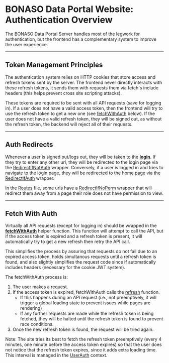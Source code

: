 # BONASO Data Portal Website: Authentication Overview

The BONASO Data Portal Server handles most of the legwork for authentication, but the frontend has a complementary system to improve the user experience. 

---

## Token Management Principles
The authentication system relies on HTTP cookies that store access and refresh tokens sent by the server. The frontend never directly interacts with these refresh tokens, it sends them with requests them via fetch's include headers (this helps prevent cross site scripting attacks). 

These tokens are required to be sent with all API requests (save for logging in). If a user does not have a valid access token, then the frontend will try to use the refresh token to get a new one (see [fetchWithAuth](#fetch-with-auth) below). If the user does not have a valid refresh token, they will be signed out, as without the refresh token, the backend will reject all of their requests. 

---

## Auth Redirects
Whenever a user is signed out/logs out, they will be taken to the [**login**](/src/components/auth/Login.jsx). If they try to enter any other url, they will be redirected to the login page via the [RedirectIfNotAuth](/src/authRedirect/RedirectIfNotAuth.jsx) wrapper. Conversely, if a user is logged in and tries to navigate to the login page, they will be redirected to the home page via the [RedirectIfAuth](/src/authRedirect/RedirectIfAuth.jsx) wrapper. 

In the [Routes](/src/routes/Routes.jsx) file, some urls have a [RedirectIfNoPerm](/src/authRedirect/RedirectIfNoPerm) wrapper that will redirect them away from a page their role does not have permission to view. 

---

## Fetch With Auth
Virtually all API requests (except for logging in) should be wrapped in the [**fetchWithAuth**](/services/fetchWithAuth.js) helper function. This function will attempt to call the API, but if the access token is expired and a refresh token is present, it will automatically try to get a new refresh then retry the API call. 

This simplifies the process by assuring that requests do not fail due to an expired access token, holds simultanous requests until a refresh token is found, and also slightly simplifies the request code since if automatically includes headers (necessary for the cookie JWT system).

The fetchWithAuth process is:
1. The user makes a request.
2. If the access token is expired, fetchWithAuth calls the [refresh](/src/contexts/UserAuth.jsx) function.
    - If this happens during an API request (i.e., not preemptively, it will trigger a global loading state to prevent issues while pages are rendering)
    - If any further requests are made while the refresh token is being fetched, they will be halted until the refresh token is found to prevent race conditions.
3. Once the new refresh token is found, the request will be tried again.

Note: The site tries its best to fetch the refresh token preemptively (every 4 minutes, one minute before the access token expires) so that the user does not notice that the refresh token expires, since it adds extra loading time. This interval is managed in the [UserAuth](/src/contexts/UserAuth.jsx) context.

